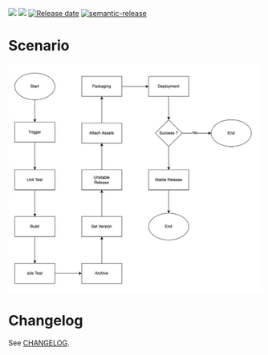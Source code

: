 <!-- ![][version-image] -->
![][workflows-badge-image]
![][version-release]
[![Release date][release-date-image]][release-url]
[![semantic-release][semantic-image]][semantic-url]

Scenario
========

![Full Control](docs/media/git-flow.png)

Changelog
=========
See [CHANGELOG][changelog-url].

<!-- Links: -->
[version-release]: https://img.shields.io/github/v/release/devetek/nodejs-github-action
[version-image]: https://img.shields.io/github/package-json/v/cycjimmy/semantic-release-action

[workflows-badge-image]: https://github.com/devetek/nodejs-github-action/actions/workflows/release.yml/badge.svg

[release-date-image]: https://img.shields.io/github/release-date/devetek/nodejs-github-action
[release-url]: https://github.com/devetek/nodejs-github-action/releases

[semantic-image]: https://img.shields.io/badge/%20%20%F0%9F%93%A6%F0%9F%9A%80-semantic--release-e10079.svg
[semantic-url]: https://github.com/semantic-release/semantic-release

[changelog-url]: https://github.com/devetek/nodejs-github-action/blob/master/docs/CHANGELOG.md
